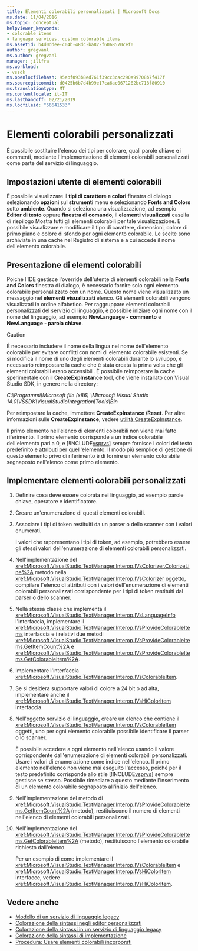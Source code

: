 ```yaml
---
title: Elementi colorabili personalizzati | Microsoft Docs
ms.date: 11/04/2016
ms.topic: conceptual
helpviewer_keywords:
- colorable items
- language services, custom colorable items
ms.assetid: b4d0ddee-c04b-48dc-ba82-f6068570cef0
author: gregvanl
ms.author: gregvanl
manager: jillfra
ms.workload:
- vssdk
ms.openlocfilehash: 95ebf093b8ed761f39cc3cac290a99708b7f417f
ms.sourcegitcommit: d0425b6b7d4b99e17ca6ac0671282bc718f80910
ms.translationtype: MT
ms.contentlocale: it-IT
ms.lasthandoff: 02/21/2019
ms.locfileid: "56641533"
---
```

# <a name="custom-colorable-items"></a>Elementi colorabili personalizzati
È possibile sostituire l'elenco dei tipi per colorare, quali parole chiave e i commenti, mediante l'implementazione di elementi colorabili personalizzati come parte del servizio di linguaggio.

## <a name="user-settings-of-colorable-items"></a>Impostazioni utente di elementi colorabili
 È possibile visualizzare il **tipi di carattere e colori** finestra di dialogo selezionando **opzioni** sul **strumenti** menu e selezionando **Fonts and Colors** sotto **ambiente**. Quando si seleziona una visualizzazione, ad esempio **Editor di testo** oppure **finestra di comando**, il **elementi visualizzati** casella di riepilogo Mostra tutti gli elementi colorabili per tale visualizzazione. È possibile visualizzare e modificare il tipo di carattere, dimensioni, colore di primo piano e colore di sfondo per ogni elemento colorabile. Le scelte sono archiviate in una cache nel Registro di sistema e a cui accede il nome dell'elemento colorabile.

## <a name="presentation-of-colorable-items"></a>Presentazione di elementi colorabili
 Poiché l'IDE gestisce l'override dell'utente di elementi colorabili nella **Fonts and Colors** finestra di dialogo, è necessario fornire solo ogni elemento colorabile personalizzato con un nome. Questo nome viene visualizzato un messaggio nel **elementi visualizzati** elenco. Gli elementi colorabili vengono visualizzati in ordine alfabetico. Per raggruppare elementi colorabili personalizzati del servizio di linguaggio, è possibile iniziare ogni nome con il nome del linguaggio, ad esempio **NewLanguage - commento** e **NewLanguage - parola chiave**.

> [!CAUTION]
>  È necessario includere il nome della lingua nel nome dell'elemento colorabile per evitare conflitti con nomi di elemento colorabile esistenti. Se si modifica il nome di uno degli elementi colorabili durante lo sviluppo, è necessario reimpostare la cache che è stata creata la prima volta che gli elementi colorabili erano accessibili. È possibile reimpostare la cache sperimentale con il **CreateExpInstance** tool, che viene installato con Visual Studio SDK, in genere nella directory:
>
>  *C:\Programmi\Microsoft file (x86) \Microsoft Visual Studio 14.0\VSSDK\VisualStudioIntegration\Tools\Bin*
>
>  Per reimpostare la cache, immettere **CreateExpInstance /Reset**. Per altre informazioni sulle **CreateExpInstance**, vedere [utilità CreateExpInstance](../../extensibility/internals/createexpinstance-utility.md).

 Il primo elemento nell'elenco di elementi colorabili non viene mai fatto riferimento. Il primo elemento corrisponde a un indice colorabile dell'elemento pari a 0, e [!INCLUDE[vsprvs](../../code-quality/includes/vsprvs_md.md)] sempre fornisce i colori del testo predefinito e attributi per quell'elemento. Il modo più semplice di gestione di questo elemento privo di riferimento è di fornire un elemento colorabile segnaposto nell'elenco come primo elemento.

## <a name="implement-custom-colorable-items"></a>Implementare elementi colorabili personalizzati

1. Definire cosa deve essere colorata nel linguaggio, ad esempio parole chiave, operatore e identificatore.

2. Creare un'enumerazione di questi elementi colorabili.

3. Associare i tipi di token restituiti da un parser o dello scanner con i valori enumerati.

    I valori che rappresentano i tipi di token, ad esempio, potrebbero essere gli stessi valori dell'enumerazione di elementi colorabili personalizzati.

4. Nell'implementazione del <xref:Microsoft.VisualStudio.TextManager.Interop.IVsColorizer.ColorizeLine%2A> metodo nella <xref:Microsoft.VisualStudio.TextManager.Interop.IVsColorizer> oggetto, compilare l'elenco di attributi con i valori dell'enumerazione di elementi colorabili personalizzati corrispondente per i tipi di token restituiti dal parser o dello scanner.

5. Nella stessa classe che implementa il <xref:Microsoft.VisualStudio.TextManager.Interop.IVsLanguageInfo> l'interfaccia, implementare il <xref:Microsoft.VisualStudio.TextManager.Interop.IVsProvideColorableItems> interfaccia e i relativi due metodi <xref:Microsoft.VisualStudio.TextManager.Interop.IVsProvideColorableItems.GetItemCount%2A> e <xref:Microsoft.VisualStudio.TextManager.Interop.IVsProvideColorableItems.GetColorableItem%2A>.

6. Implementare l'interfaccia <xref:Microsoft.VisualStudio.TextManager.Interop.IVsColorableItem>.

7. Se si desidera supportare valori di colore a 24 bit o ad alta, implementare anche il <xref:Microsoft.VisualStudio.TextManager.Interop.IVsHiColorItem> interfaccia.

8. Nell'oggetto servizio di linguaggio, creare un elenco che contiene il <xref:Microsoft.VisualStudio.TextManager.Interop.IVsColorableItem> oggetti, uno per ogni elemento colorabile possibile identificare il parser o lo scanner.

    È possibile accedere a ogni elemento nell'elenco usando il valore corrispondente dall'enumerazione di elementi colorabili personalizzati. Usare i valori di enumerazione come indice nell'elenco. Il primo elemento nell'elenco non viene mai eseguito l'accesso, poiché per il testo predefinito corrisponde allo stile [!INCLUDE[vsprvs](../../code-quality/includes/vsprvs_md.md)] sempre gestisce se stesso. Possibile rimediare a questo mediante l'inserimento di un elemento colorabile segnaposto all'inizio dell'elenco.

9. Nell'implementazione del metodo di <xref:Microsoft.VisualStudio.TextManager.Interop.IVsProvideColorableItems.GetItemCount%2A> (metodo), restituiscono il numero di elementi nell'elenco di elementi colorabili personalizzati.

10. Nell'implementazione del <xref:Microsoft.VisualStudio.TextManager.Interop.IVsProvideColorableItems.GetColorableItem%2A> (metodo), restituiscono l'elemento colorabile richiesto dall'elenco.

    Per un esempio di come implementare il <xref:Microsoft.VisualStudio.TextManager.Interop.IVsColorableItem> e <xref:Microsoft.VisualStudio.TextManager.Interop.IVsHiColorItem> interfacce, vedere <xref:Microsoft.VisualStudio.TextManager.Interop.IVsHiColorItem>.

## <a name="see-also"></a>Vedere anche
- [Modello di un servizio di linguaggio legacy](../../extensibility/internals/model-of-a-legacy-language-service.md)
- [Colorazione della sintassi negli editor personalizzati](../../extensibility/syntax-coloring-in-custom-editors.md)
- [Colorazione della sintassi in un servizio di linguaggio legacy](../../extensibility/internals/syntax-coloring-in-a-legacy-language-service.md)
- [Colorazione della sintassi di implementazione](../../extensibility/internals/implementing-syntax-coloring.md)
- [Procedura: Usare elementi colorabili incorporati](../../extensibility/internals/how-to-use-built-in-colorable-items.md)